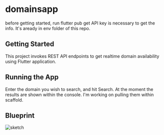 # domainsapp

before getting started, run 
flutter pub get
API key is necessary to get the info. It's aready in env folder of this repo.

## Getting Started

This project invokes REST API endpoints to get realtime domain availability using Flutter application.

## Running the App

Enter the domain you wish to search, and hit Search. At the moment the results are shown within the console. I'm working on pulling them within scaffold.


## Blueprint

![sketch](https://user-images.githubusercontent.com/49828191/126122918-172bb5a8-b1f8-4cba-a36e-22b9e2c96cd1.png)

